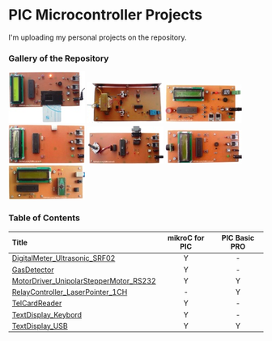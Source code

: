 # PIC Microcontroller Projects
I'm uploading my personal projects on the repository.

### Gallery of the Repository
![](TelCardReader/Pictures/Album.jpg)
![](RelayController_LaserPointer_1CH/Pictures/Album.jpg)
![](GasDetector/Pictures/Album.jpg)
![](TextDisplay_Keybord/Pictures/Album.jpg)
![](MotorDriver_UnipolarStepperMotor_RS232/Pictures/Album.jpg)
![](DigitalMeter_Ultrasonic_SRF02/Pictures/Album.jpg)
![](TextDisplay_USB/Pictures/Album.jpg)

### Table of Contents
|Title|mikroC for PIC|PIC Basic PRO|
|:----|:------------:|:-----------:|
|[DigitalMeter_Ultrasonic_SRF02](DigitalMeter_Ultrasonic_SRF02)|Y|-|
|[GasDetector](GasDetector)|Y|-|
|[MotorDriver_UnipolarStepperMotor_RS232](MotorDriver_UnipolarStepperMotor_RS232)|Y|Y|
|[RelayController_LaserPointer_1CH](RelayController_LaserPointer_1CH)|-|Y|
|[TelCardReader](TelCardReader)|Y|-|
|[TextDisplay_Keybord](TextDisplay_Keybord)|Y|-|
|[TextDisplay_USB](TextDisplay_USB)|Y|Y|